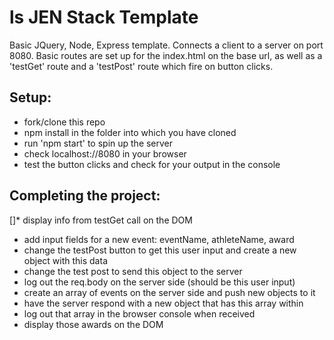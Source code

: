 ls
JEN Stack Template
==================

Basic JQuery, Node, Express template. Connects a client to a server on port 8080. Basic routes are set up for the index.html on the base url, as well as a 'testGet' route and a 'testPost' route which fire on button clicks.

Setup:
-----
* fork/clone this repo
* npm install in the folder into which you have cloned
* run 'npm start' to spin up the server
* check localhost://8080 in your browser
* test the button clicks and check for your output in the console

Completing the project:
----------------------
[]* display info from testGet call on the DOM
* add input fields for a new event: eventName, athleteName, award
* change the testPost button to get this user input and create a new object with this data
* change the test post to send this object to the server
* log out the req.body on the server side (should be this user input)
* create an array of events on the server side and push new objects to it
* have the server respond with a new object that has this array within
* log out that array in the browser console when received
* display those awards on the DOM

